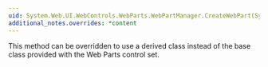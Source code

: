 ```yaml
---
uid: System.Web.UI.WebControls.WebParts.WebPartManager.CreateWebPart(System.Web.UI.Control)
additional_notes.overrides: *content
---
```


<p>This method can be overridden to use a derived <xref href="System.Web.UI.WebControls.WebParts.GenericWebPart"></xref> class instead of the base class provided with the Web Parts control set.</p>


